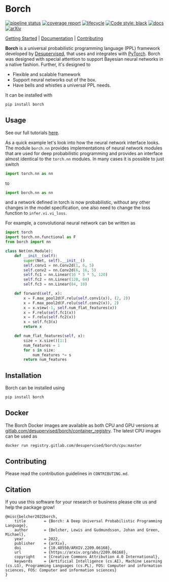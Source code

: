 # Borch

[![pipeline status](https://gitlab.com/desupervised/borch/badges/master/pipeline.svg)](https://gitlab.com/desupervised/borch/-/commits/master)
[![coverage report](https://gitlab.com/desupervised/borch/badges/master/coverage.svg)](https://gitlab.com/desupervised/borch/-/commits/master)
[![lifecycle](https://img.shields.io/badge/lifecycle-maturing-blue?style=flat&link=https://lifecycle.r-lib.org/articles/stages.html)](https://lifecycle.r-lib.org/articles/stages.html)
[![Code style: black](https://img.shields.io/badge/code%20style-black-000000.svg)](https://github.com/psf/black)
[![docs](https://img.shields.io/badge/docs-latest-green?style=flat&link=https://borch.readthedocs.io/en/latest/)](https://borch.readthedocs.io/en/latest/)
[![arXiv](https://img.shields.io/badge/arXiv-2209.06168-b31b1b.svg)](https://arxiv.org/abs/2209.06168)

[Getting Started](https://borch.readthedocs.io/en/latest/tutorials/index.html) |
[Documentation](https://borch.readthedocs.io/en/latest/) |
[Contributing](https://gitlab.com/desupervised/borch/-/blob/master/CONTRIBUTING.md)

**Borch** is a universal probabilistic programming language (PPL) framework
developed by [Desupervised](https://desupervised.io/), that uses and integrates
with [PyTorch](https://pytorch.org/). Borch was designed with special attention
to support Bayesian neural networks in a native fashion. Further, it's designed
to

- Flexible and scalable framework
- Support neural networks out of the box.
- Have bells and whistles a universal PPL needs.

It can be installed with

```sh
pip install borch
```


## Usage

See our full tutorials
[here](https://borch.readthedocs.io/en/latest/tutorials/index.html).

As a quick example let's look into how the neural network interface looks. The
module `borch.nn` provides implementations of neural network modules that are
used for deep probabilistic programming and provides an interface almost
identical to the `torch.nn` modules. In many cases it is possible to just switch

```python
import torch.nn as nn
```

to

```python
import borch.nn as nn
```

and a network defined in torch is now probabilistic, without any other changes
in the model specification, one also need to change the loss function to
`infer.vi.vi_loss`.

For example, a convolutional neural network can be written as

```python
import torch
import torch.nn.functional as F
from borch import nn

class Net(nn.Module):
    def __init__(self):
        super(Net, self).__init__()
        self.conv1 = nn.Conv2d(1, 6, 5)
        self.conv2 = nn.Conv2d(6, 16, 5)
        self.fc1 = nn.Linear(16 * 5 * 5, 120)
        self.fc2 = nn.Linear(120, 84)
        self.fc3 = nn.Linear(84, 10)

    def forward(self, x):
        x = F.max_pool2d(F.relu(self.conv1(x)), (2, 2))
        x = F.max_pool2d(F.relu(self.conv2(x)), 2)
        x = x.view(-1, self.num_flat_features(x))
        x = F.relu(self.fc1(x))
        x = F.relu(self.fc2(x))
        x = self.fc3(x)
        return x

    def num_flat_features(self, x):
        size = x.size()[1:]
        num_features = 1
        for s in size:
            num_features *= s
        return num_features
```

## Installation

Borch can be installed using

```sh
pip install borch
```

## Docker

The Borch Docker images are available as both CPU and GPU versions at
[gitlab.com/desupervised/borch/container_registry](https://gitlab.com/desupervised/borch/container_registry/).
The latest CPU images can be used as

```sh
docker run registry.gitlab.com/desupervised/borch/cpu:master
```

## Contributing

Please read the contribution guidelines in `CONTRIBUTING.md`.

## Citation

If you use this software for your research or business please cite us and help
the package grow!

```text
@misc{belcher2022borch,
	title        = {Borch: A Deep Universal Probabilistic Programming Language},
	author       = {Belcher, Lewis and Gudmundsson, Johan and Green, Michael},
	year         = 2022,
	publisher    = {arXiv},
	doi          = {10.48550/ARXIV.2209.06168},
	url          = {https://arxiv.org/abs/2209.06168},
	copyright    = {Creative Commons Attribution 4.0 International},
	keywords     = {Artificial Intelligence (cs.AI), Machine Learning (cs.LG), Programming Languages (cs.PL), FOS: Computer and information sciences, FOS: Computer and information sciences}
}
```

